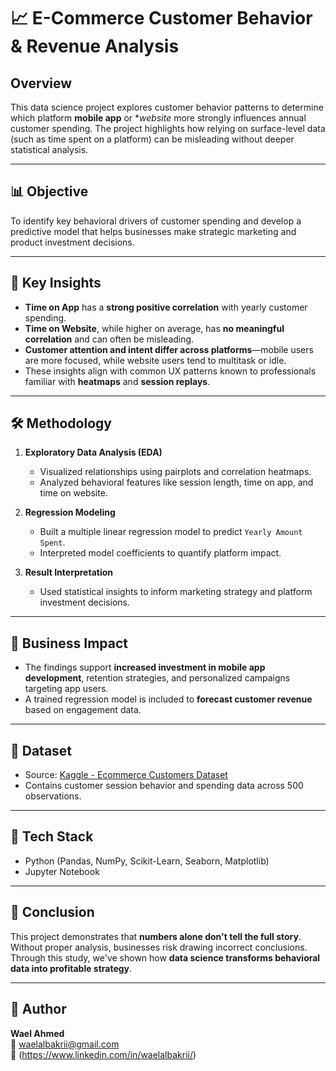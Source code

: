 # 📈 E-Commerce Customer Behavior & Revenue Analysis

## Overview
This data science project explores customer behavior patterns to determine which platform **mobile app** or **website* more strongly influences annual customer spending. The project highlights how relying on surface-level data (such as time spent on a platform) can be misleading without deeper statistical analysis.

---

## 📊 Objective
To identify key behavioral drivers of customer spending and develop a predictive model that helps businesses make strategic marketing and product investment decisions.

---

## 🧠 Key Insights

- **Time on App** has a **strong positive correlation** with yearly customer spending.
- **Time on Website**, while higher on average, has **no meaningful correlation** and can often be misleading.
- **Customer attention and intent differ across platforms**—mobile users are more focused, while website users tend to multitask or idle.
- These insights align with common UX patterns known to professionals familiar with **heatmaps** and **session replays**.

---

## 🛠️ Methodology

1. **Exploratory Data Analysis (EDA)**  
   - Visualized relationships using pairplots and correlation heatmaps.
   - Analyzed behavioral features like session length, time on app, and time on website.

2. **Regression Modeling**  
   - Built a multiple linear regression model to predict `Yearly Amount Spent`.
   - Interpreted model coefficients to quantify platform impact.

3. **Result Interpretation**  
   - Used statistical insights to inform marketing strategy and platform investment decisions.

---

## 🔮 Business Impact

- The findings support **increased investment in mobile app development**, retention strategies, and personalized campaigns targeting app users.
- A trained regression model is included to **forecast customer revenue** based on engagement data.

---

## 📁 Dataset

- Source: [Kaggle - Ecommerce Customers Dataset](https://www.kaggle.com/datasets/srolka/ecommerce-customers)
- Contains customer session behavior and spending data across 500 observations.

---

## 🧰 Tech Stack

- Python (Pandas, NumPy, Scikit-Learn, Seaborn, Matplotlib)
- Jupyter Notebook

---

## 📌 Conclusion

This project demonstrates that **numbers alone don't tell the full story**. Without proper analysis, businesses risk drawing incorrect conclusions. Through this study, we've shown how **data science transforms behavioral data into profitable strategy**.

---

## 📎 Author

**Wael Ahmed**  
📧 waelalbakrii@gmail.com  
💼 (https://www.linkedin.com/in/waelalbakrii/)
